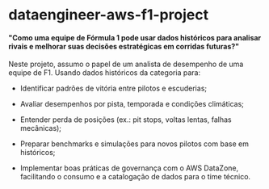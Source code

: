 # dataengineer-aws-f1-project

#### "Como uma equipe de Fórmula 1 pode usar dados históricos para analisar rivais e melhorar suas decisões estratégicas em corridas futuras?"

Neste projeto, assumo o papel de um analista de desempenho de uma equipe de F1. Usando dados históricos da categoria para:

- Identificar padrões de vitória entre pilotos e escuderias;

- Avaliar desempenhos por pista, temporada e condições climáticas;

- Entender perda de posições (ex.: pit stops, voltas lentas, falhas mecânicas);

- Preparar benchmarks e simulações para novos pilotos com base em históricos;

- Implementar boas práticas de governança com o AWS DataZone, facilitando o consumo e a catalogação de dados para o time técnico.
